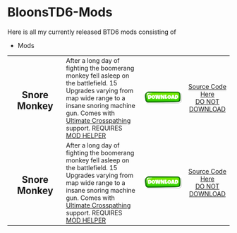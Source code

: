 # BloonsTD6-Mods

Here is all my currently released BTD6 mods consisting of

- Mods 

<table style="table-layout:fixed">
    <tr>
        <td width="25%" align="center">
            <h2>Snore Monkey</h2>
        </td>
        <td>
           After a long day of fighting the boomerang monkey fell asleep on the battlefield. 15 Upgrades varying from map wide range to a insane snoring machine gun. Comes with <a href="https://github.com/doombubbles/ultimate-crosspathing/blob/main/UltimateCrosspathing.dll">Ultimate Crosspathing</a> support. REQUIRES <a href="https://github.com/gurrenm3/BTD-Mod-Helper/releases/latest">MOD HELPER</a>
        </td>
        <td width="20%">
            <a href="https://github.com/Commander-Cat101/BloonsTD6-Mods/blob/main/SnoreMonkey/SnoreMonkey.dll"><img alt="Download" src="https://github.com/Commander-Cat101/BloonsTD6-Mods/blob/main/download.png?raw=true"></a>
        </td>
        <td width="20%" align="center">
            <a href="https://github.com/doombubbles/ultimate-crosspathing/blob/main/UltimateCrosspathing.dll">Source Code Here</a> <br> <u>DO NOT DOWNLOAD
        </td>
    </td>
    <tr>
        <td width="25%" align="center">
            <h2>Snore Monkey</h2>
        </td>
        <td>
           After a long day of fighting the boomerang monkey fell asleep on the battlefield. 15 Upgrades varying from map wide range to a insane snoring machine gun. Comes with <a href="https://github.com/doombubbles/ultimate-crosspathing/blob/main/UltimateCrosspathing.dll">Ultimate Crosspathing</a> support. REQUIRES <a href="https://github.com/gurrenm3/BTD-Mod-Helper/releases/latest">MOD HELPER</a>
        </td>
        <td width="20%">
            <a href="https://github.com/Commander-Cat101/BloonsTD6-Mods/blob/main/SnoreMonkey/SnoreMonkey.dll"><img alt="Download" src="https://github.com/Commander-Cat101/BloonsTD6-Mods/blob/main/download.png?raw=true"></a>
        </td>
        <td width="20%" align="center">
            <a href="https://github.com/doombubbles/ultimate-crosspathing/blob/main/UltimateCrosspathing.dll">Source Code Here</a> <br> <u>DO NOT DOWNLOAD
        </td>
    </td>
